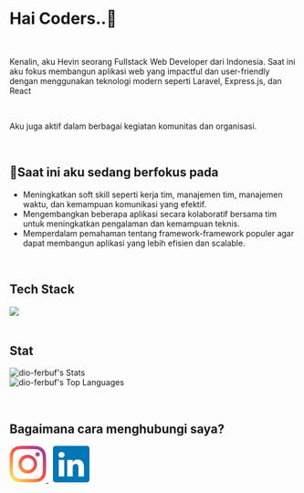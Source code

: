 # Hai Coders..👋

<br/>

<p>
  Kenalin, aku Hevin seorang Fullstack Web Developer dari Indonesia. Saat ini aku fokus membangun aplikasi web yang impactful dan user-friendly dengan menggunakan teknologi modern seperti Laravel, Express.js, dan React
</p>

<br/>

<p>Aku juga aktif dalam berbagai kegiatan komunitas dan organisasi.</p>

<br/>

## 🎯Saat ini aku sedang berfokus pada

<ul>
  <li>Meningkatkan soft skill seperti kerja tim, manajemen tim, manajemen waktu, dan kemampuan komunikasi yang efektif.</li>
  <li>Mengembangkan beberapa aplikasi secara kolaboratif bersama tim untuk meningkatkan pengalaman dan kemampuan teknis.</li>
  <li>Memperdalam pemahaman tentang framework-framework populer agar dapat membangun aplikasi yang lebih efisien dan scalable.</li>
</ul>

<br/>

## Tech Stack
<div>
  <img src="https://skillicons.dev/icons?i=js,vue,react,nextjs,express,mysql,postgres,mongodb,laravel" />
</div>

<br/>

## Stat

![dio-ferbuf's Stats](https://github-readme-stats.vercel.app/api?username=dio-ferbuf&theme=vue-dark&show_icons=true&hide_border=true&count_private=true)
<br/>
![dio-ferbuf's Top Languages](https://github-readme-stats.vercel.app/api/top-langs/?username=dio-ferbuf&theme=vue-dark&show_icons=true&hide_border=true&layout=compact)

<br/>

## Bagaimana cara menghubungi saya?
<div>
  <a href="https://instagram.com">
    <img src="https://github.com/CLorant/readme-social-icons/blob/main/large/colored/instagram.svg" />
  </a>
  &nbsp;
  <a href="https://linkedin.com">
    <img src="https://github.com/CLorant/readme-social-icons/blob/main/large/colored/linkedin.svg" />
  </a>
</div>
